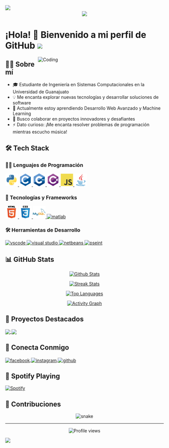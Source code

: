 <img src="https://user-images.githubusercontent.com/73097560/115834477-dbab4500-a447-11eb-908a-139a6edaec5c.gif">

<div align="center">
  <img src="https://readme-typing-svg.herokuapp.com?font=Time+New+Roman&color=%23C8BE25&size=25&center=true&vCenter=true&width=600&height=100&lines=Estudiante+de+Sistemas+Computacionales+@UG;Desarrollador+Full+Stack+en+Formación;Apasionado+por+la+Programación;Siempre+Aprendiendo+Nuevas+Tecnologías" />
</div>

# ¡Hola! 👋 Bienvenido a mi perfil de GitHub <img src="https://media.giphy.com/media/hvRJCLFzcasrR4ia7z/giphy.gif" width="35">

<img align="right" alt="Coding" width="400" src="https://user-images.githubusercontent.com/74038190/229223263-cf2e4b07-2615-4f87-9c38-e37600f8381a.gif">

## 👨‍💻 Sobre mí

- 🎓 Estudiante de Ingeniería en Sistemas Computacionales en la Universidad de Guanajuato
- 💡 Me encanta explorar nuevas tecnologías y desarrollar soluciones de software
- 🌱 Actualmente estoy aprendiendo Desarrollo Web Avanzado y Machine Learning
- 👯 Busco colaborar en proyectos innovadores y desafiantes
- ⚡ Dato curioso: ¡Me encanta resolver problemas de programación mientras escucho música!

## 🛠️ Tech Stack

### 👨‍💻 Lenguajes de Programación

<p align="left">
    <a href="https://www.python.org" target="_blank"> 
        <img src="https://raw.githubusercontent.com/devicons/devicon/master/icons/python/python-original.svg" alt="python" width="40" height="40"/> 
    </a>
    <a href="https://www.cprogramming.com/" target="_blank"> 
        <img src="https://raw.githubusercontent.com/devicons/devicon/master/icons/c/c-original.svg" alt="c" width="40" height="40"/> 
    </a>
    <a href="https://www.w3schools.com/cpp/" target="_blank"> 
        <img src="https://raw.githubusercontent.com/devicons/devicon/master/icons/cplusplus/cplusplus-original.svg" alt="cplusplus" width="40" height="40"/> 
    </a>
    <a href="https://www.w3schools.com/cs/" target="_blank"> 
        <img src="https://raw.githubusercontent.com/devicons/devicon/master/icons/csharp/csharp-original.svg" alt="csharp" width="40" height="40"/> 
    </a>
    <a href="https://developer.mozilla.org/en-US/docs/Web/JavaScript" target="_blank"> 
        <img src="https://raw.githubusercontent.com/devicons/devicon/master/icons/javascript/javascript-original.svg" alt="javascript" width="40" height="40"/> 
    </a>
    <a href="https://www.java.com" target="_blank"> 
        <img src="https://raw.githubusercontent.com/devicons/devicon/master/icons/java/java-original.svg" alt="java" width="40" height="40"/> 
    </a>
</p>

### 🚀 Tecnologías y Frameworks

<p align="left">
    <a href="https://www.w3.org/html/" target="_blank"> 
        <img src="https://raw.githubusercontent.com/devicons/devicon/master/icons/html5/html5-original-wordmark.svg" alt="html5" width="40" height="40"/> 
    </a>
    <a href="https://www.w3schools.com/css/" target="_blank"> 
        <img src="https://raw.githubusercontent.com/devicons/devicon/master/icons/css3/css3-original-wordmark.svg" alt="css3" width="40" height="40"/> 
    </a>
    <a href="https://www.mysql.com/" target="_blank"> 
        <img src="https://raw.githubusercontent.com/devicons/devicon/master/icons/mysql/mysql-original-wordmark.svg" alt="mysql" width="40" height="40"/> 
    </a>
    <a href="https://www.mathworks.com/" target="_blank"> 
        <img src="https://upload.wikimedia.org/wikipedia/commons/2/21/Matlab_Logo.png" alt="matlab" width="40" height="40"/> 
    </a>
</p>

### 🛠️ Herramientas de Desarrollo

<p align="left">
    <a href="https://code.visualstudio.com/" target="_blank"> 
        <img src="https://upload.wikimedia.org/wikipedia/commons/thumb/9/9a/Visual_Studio_Code_1.35_icon.svg/1024px-Visual_Studio_Code_1.35_icon.svg.png" alt="vscode" width="40" height="40"/> 
    </a>
    <a href="https://visualstudio.microsoft.com/" target="_blank"> 
        <img src="https://upload.wikimedia.org/wikipedia/commons/thumb/5/59/Visual_Studio_Icon_2019.svg/1200px-Visual_Studio_Icon_2019.svg.png" alt="visual studio" width="40" height="40"/> 
    </a>
    <a href="https://netbeans.apache.org/" target="_blank"> 
        <img src="https://upload.wikimedia.org/wikipedia/commons/thumb/9/98/Apache_NetBeans_Logo.svg/1200px-Apache_NetBeans_Logo.svg.png" alt="netbeans" width="40" height="40"/> 
    </a>
    <a href="https://www.pseint.com/" target="_blank"> 
        <img src="https://www.pseint.com/img/logo.png" alt="pseint" width="40" height="40"/> 
    </a>
</p>

## 📊 GitHub Stats

<p align="center">
    <a href="https://github.com/anuraghazra/github-readme-stats">
        <img alt="Github Stats" src="https://github-readme-stats.vercel.app/api?username=TU_USERNAME&show_icons=true&count_private=true&theme=algolia&hide_border=true&bg_color=0D1117" />
    </a>
</p>

<p align="center">
    <a href="https://github.com/DenverCoder1/github-readme-streak-stats">
        <img title="🔥 Get streak stats for your profile at git.io/streak-stats" alt="Streak Stats" src="https://github-readme-streak-stats.herokuapp.com/?user=TU_USERNAME&theme=algolia&hide_border=true&bg_color=0D1117"/>
    </a>
</p>

<p align="center">
    <a href="https://github.com/anuraghazra/github-readme-stats">
        <img alt="Top Languages" src="https://github-readme-stats.vercel.app/api/top-langs/?username=TU_USERNAME&langs_count=8&count_private=true&layout=compact&theme=algolia&hide_border=true&bg_color=0D1117" />
    </a>
</p>

<p align="center">
    <a href="https://github.com/Ashutosh00710/github-readme-activity-graph">
        <img alt="Activity Graph" src="https://activity-graph.herokuapp.com/graph?username=TU_USERNAME&bg_color=0D1117&color=5BCDEC&line=5BCDEC&point=FFFFFF&hide_border=true" />
    </a>
</p>

## 🌟 Proyectos Destacados

<a href="https://github.com/TU_USERNAME/proyecto1">
  <img align="center" src="https://github-readme-stats.vercel.app/api/pin/?username=TU_USERNAME&repo=proyecto1&theme=algolia" />
</a>
<a href="https://github.com/TU_USERNAME/proyecto2">
  <img align="center" src="https://github-readme-stats.vercel.app/api/pin/?username=TU_USERNAME&repo=proyecto2&theme=algolia" />
</a>

## 🤝 Conecta Conmigo

<p align="left">
    <a href="https://www.facebook.com/TU_PERFIL" target="_blank">
        <img align="center" src="https://raw.githubusercontent.com/rahuldkjain/github-profile-readme-generator/master/src/images/icons/Social/facebook.svg" alt="facebook" height="30" width="40" />
    </a>
    <a href="https://www.instagram.com/TU_PERFIL" target="_blank">
        <img align="center" src="https://raw.githubusercontent.com/rahuldkjain/github-profile-readme-generator/master/src/images/icons/Social/instagram.svg" alt="instagram" height="30" width="40" />
    </a>
    <a href="https://github.com/TU_USERNAME" target="_blank">
        <img align="center" src="https://raw.githubusercontent.com/rahuldkjain/github-profile-readme-generator/master/src/images/icons/Social/github.svg" alt="github" height="30" width="40" />
    </a>
</p>

## 🎵 Spotify Playing

[![Spotify](https://novatorem2-alpha.vercel.app/api/spotify)](https://open.spotify.com/user/TU_USUARIO_SPOTIFY)

## 🐍 Contribuciones

<p align="center">
  <img src="https://github.com/TU_USERNAME/TU_USERNAME/blob/output/github-contribution-grid-snake.svg" alt="snake">
</p>

---

<p align="center">
    <img src="https://komarev.com/ghpvc/?username=TU_USERNAME&label=Profile%20views&color=0e75b6&style=flat" alt="Profile views" />
</p>

<img src="https://user-images.githubusercontent.com/73097560/115834477-dbab4500-a447-11eb-908a-139a6edaec5c.gif">
